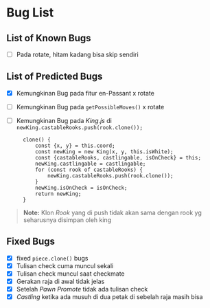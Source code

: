 # Bug List

## List of Known Bugs

- [ ] Pada rotate, hitam kadang bisa skip sendiri

## List of Predicted Bugs

- [x] Kemungkinan Bug pada fitur en-Passant x rotate
- [ ] Kemungkinan Bug pada `getPossibleMoves()` x rotate
- [ ] Kemungkinan Bug pada *King.js* di
        `newKing.castableRooks.push(rook.clone());`

        clone() {
            const {x, y} = this.coord;
            const newKing = new King(x, y, this.isWhite);
            const {castableRooks, castlingable, isOnCheck} = this;
            newKing.castlingable = castlingable;
            for (const rook of castableRooks) {
                newKing.castableRooks.push(rook.clone());
            }
            newKing.isOnCheck = isOnCheck;
            return newKing;
        }

> **Note:** Klon *Rook* yang di push tidak akan sama dengan rook yg seharusnya disimpan oleh king

## Fixed Bugs

- [x] fixed `piece.clone()` bugs
- [x] Tulisan check cuma muncul sekali
- [x] Tulisan check muncul saat checkmate
- [x] Gerakan raja di awal tidak jelas
- [x] Setelah *Pawn Promote* tidak ada tulisan check
- [x] *Castling* ketika ada musuh di dua petak di sebelah raja masih bisa
